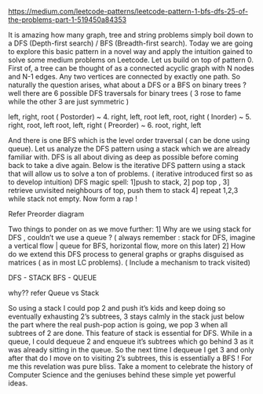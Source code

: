 https://medium.com/leetcode-patterns/leetcode-pattern-1-bfs-dfs-25-of-the-problems-part-1-519450a84353

It is amazing how many graph, tree and string problems simply boil down to a DFS (Depth-first search) / BFS (Breadth-first search). Today we are going to explore this basic pattern in a novel way and apply the intuition gained to solve some medium problems on Leetcode.
Let us build on top of pattern 0. First of, a tree can be thought of as a connected acyclic graph with N nodes and N-1 edges. Any two vertices are connected by exactly one path. So naturally the question arises, what about a DFS or a BFS on binary trees ? well there are 6 possible DFS traversals for binary trees ( 3 rose to fame while the other 3 are just symmetric )

left, right, root ( Postorder) ~ 4. right, left, root
left, root, right ( Inorder) ~ 5. right, root, left
root, left, right ( Preorder) ~ 6. root, right, left

And there is one BFS which is the level order traversal ( can be done using queue). Let us analyze the DFS pattern using a stack which we are already familiar with.
DFS is all about diving as deep as possible before coming back to take a dive again. Below is the iterative DFS pattern using a stack that will allow us to solve a ton of problems. ( iterative introduced first so as to develop intuition)
DFS magic spell: 1]push to stack, 2] pop top , 3] retrieve unvisited neighbours of top, push them to stack 4] repeat 1,2,3 while stack not empty. Now form a rap !

Refer Preorder diagram

Two things to ponder on as we move further:
1] Why are we using stack for DFS , couldn’t we use a queue ? ( always remember : stack for DFS, imagine a vertical flow | queue for BFS, horizontal flow, more on this later)
2] How do we extend this DFS process to general graphs or graphs disguised as matrices ( as in most LC problems). ( Include a mechanism to track visited)


DFS - STACK
BFS - QUEUE

why?? refer Queue vs Stack

So using a stack I could pop 2 and push it’s kids and keep doing so eventually exhausting 2’s subtrees, 3 stays calmly in the stack just below the part where the real push-pop action is going, we pop 3 when all subtrees of 2 are done. This feature of stack is essential for DFS.
While in a queue, I could dequeue 2 and enqueue it’s subtrees which go behind 3 as it was already sitting in the queue. So the next time I dequeue I get 3 and only after that do I move on to visiting 2’s subtrees, this is essentially a BFS !
For me this revelation was pure bliss. Take a moment to celebrate the history of Computer Science and the geniuses behind these simple yet powerful ideas.